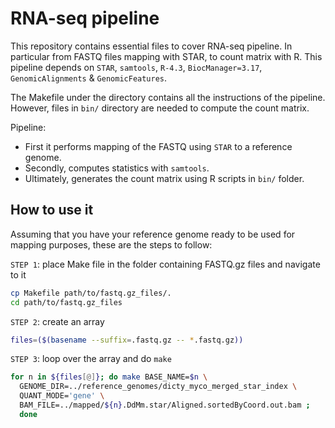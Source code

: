 # RNA-seq pipeline

This repository contains essential files to cover RNA-seq pipeline. In particular from FASTQ files mapping with STAR, to count matrix with R. This pipeline depends on `STAR`,
`samtools`, `R-4.3`, `BiocManager=3.17`, `GenomicAlignments` & `GenomicFeatures`.

The Makefile under the directory contains all the instructions of the pipeline. However, files in `bin/` directory are needed to compute the count matrix.

Pipeline:
- First it performs mapping of the FASTQ using `STAR` to a reference genome.
- Secondly, computes statistics with `samtools`.
- Ultimately, generates the count matrix using R scripts in `bin/` folder.

## How to use it
Assuming that you have your reference genome ready to be used for mapping purposes, these are the steps to follow:

`STEP 1`: place Make file in the folder containing FASTQ.gz files and navigate to it

```bash
cp Makefile path/to/fastq.gz_files/.
cd path/to/fastq.gz_files
```

`STEP 2`: create an array

```bash
files=($(basename --suffix=.fastq.gz -- *.fastq.gz))
```

`STEP 3`: loop over the array and do `make`

```bash
for n in ${files[@]}; do make BASE_NAME=$n \
  GENOME_DIR=../reference_genomes/dicty_myco_merged_star_index \
  QUANT_MODE='gene' \
  BAM_FILE=../mapped/${n}.DdMm.star/Aligned.sortedByCoord.out.bam ;
  done
```
